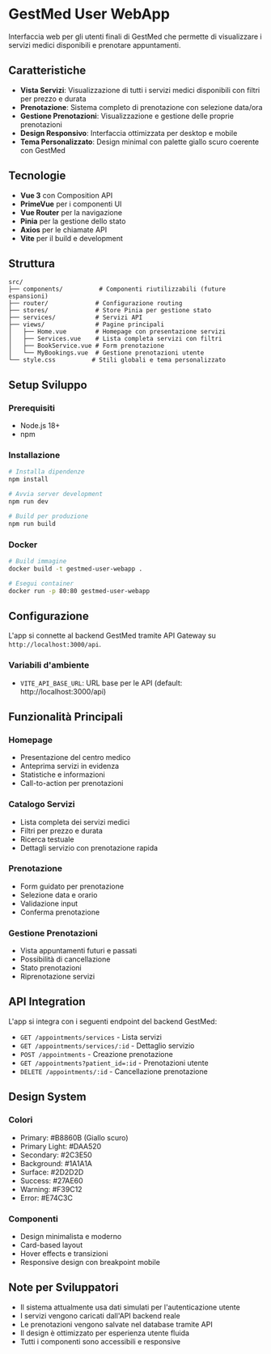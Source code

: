 # GestMed User WebApp

Interfaccia web per gli utenti finali di GestMed che permette di visualizzare i servizi medici disponibili e prenotare appuntamenti.

## Caratteristiche

- **Vista Servizi**: Visualizzazione di tutti i servizi medici disponibili con filtri per prezzo e durata
- **Prenotazione**: Sistema completo di prenotazione con selezione data/ora
- **Gestione Prenotazioni**: Visualizzazione e gestione delle proprie prenotazioni
- **Design Responsivo**: Interfaccia ottimizzata per desktop e mobile
- **Tema Personalizzato**: Design minimal con palette giallo scuro coerente con GestMed

## Tecnologie

- **Vue 3** con Composition API
- **PrimeVue** per i componenti UI
- **Vue Router** per la navigazione
- **Pinia** per la gestione dello stato
- **Axios** per le chiamate API
- **Vite** per il build e development

## Struttura

```
src/
├── components/          # Componenti riutilizzabili (future espansioni)
├── router/             # Configurazione routing
├── stores/             # Store Pinia per gestione stato
├── services/           # Servizi API
├── views/              # Pagine principali
│   ├── Home.vue        # Homepage con presentazione servizi
│   ├── Services.vue    # Lista completa servizi con filtri
│   ├── BookService.vue # Form prenotazione
│   └── MyBookings.vue  # Gestione prenotazioni utente
└── style.css          # Stili globali e tema personalizzato
```

## Setup Sviluppo

### Prerequisiti
- Node.js 18+
- npm

### Installazione
```bash
# Installa dipendenze
npm install

# Avvia server development
npm run dev

# Build per produzione
npm run build
```

### Docker
```bash
# Build immagine
docker build -t gestmed-user-webapp .

# Esegui container
docker run -p 80:80 gestmed-user-webapp
```

## Configurazione

L'app si connette al backend GestMed tramite API Gateway su `http://localhost:3000/api`.

### Variabili d'ambiente
- `VITE_API_BASE_URL`: URL base per le API (default: http://localhost:3000/api)

## Funzionalità Principali

### Homepage
- Presentazione del centro medico
- Anteprima servizi in evidenza
- Statistiche e informazioni
- Call-to-action per prenotazioni

### Catalogo Servizi
- Lista completa dei servizi medici
- Filtri per prezzo e durata
- Ricerca testuale
- Dettagli servizio con prenotazione rapida

### Prenotazione
- Form guidato per prenotazione
- Selezione data e orario
- Validazione input
- Conferma prenotazione

### Gestione Prenotazioni
- Vista appuntamenti futuri e passati
- Possibilità di cancellazione
- Stato prenotazioni
- Riprenotazione servizi

## API Integration

L'app si integra con i seguenti endpoint del backend GestMed:

- `GET /appointments/services` - Lista servizi
- `GET /appointments/services/:id` - Dettaglio servizio
- `POST /appointments` - Creazione prenotazione
- `GET /appointments?patient_id=:id` - Prenotazioni utente
- `DELETE /appointments/:id` - Cancellazione prenotazione

## Design System

### Colori
- Primary: #B8860B (Giallo scuro)
- Primary Light: #DAA520
- Secondary: #2C3E50
- Background: #1A1A1A
- Surface: #2D2D2D
- Success: #27AE60
- Warning: #F39C12
- Error: #E74C3C

### Componenti
- Design minimalista e moderno
- Card-based layout
- Hover effects e transizioni
- Responsive design con breakpoint mobile

## Note per Sviluppatori

- Il sistema attualmente usa dati simulati per l'autenticazione utente
- I servizi vengono caricati dall'API backend reale
- Le prenotazioni vengono salvate nel database tramite API
- Il design è ottimizzato per esperienza utente fluida
- Tutti i componenti sono accessibili e responsive
